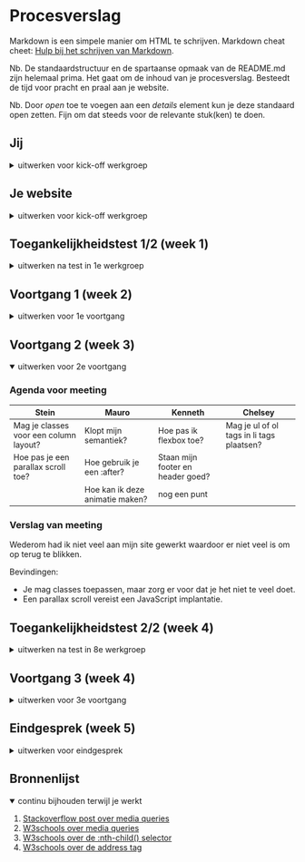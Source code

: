 # Procesverslag

Markdown is een simpele manier om HTML te schrijven.
Markdown cheat cheet: [Hulp bij het schrijven van Markdown](https://github.com/adam-p/markdown-here/wiki/Markdown-Cheatsheet).

Nb. De standaardstructuur en de spartaanse opmaak van de README.md zijn helemaal prima. Het gaat om de inhoud van je procesverslag. Besteedt de tijd voor pracht en praal aan je website.

Nb. Door _open_ toe te voegen aan een _details_ element kun je deze standaard open zetten. Fijn om dat steeds voor de relevante stuk(ken) te doen.

## Jij

<details>
  <summary>uitwerken voor kick-off werkgroep</summary>

### Auteur:

Stein Bergervoet

#### Je startniveau:

Zwart

#### Je focus:

Responsive

</details>

## Je website

<details>
  <summary>uitwerken voor kick-off werkgroep</summary>

### Je opdracht:

De website van het [Spoorwegmuseum](https://www.spoorwegmuseum.nl/)

#### Screenshot(s) van de eerste pagina (small screen):

De [homepagina](https://www.spoorwegmuseum.nl/)

  <img src="readme-img/Homepagina.png" width="375px" alt="omschrijving van de pagina">

#### Screenshot(s) van de tweede pagina (small screen):

De [bezoekersinformatie](https://www.spoorwegmuseum.nl/bezoek/bezoekersinformatie/) pagina

  <img src="readme-img/Bezoekersinformatie.png" width="375px" alt="omschrijving van de pagina">
</details>

## Toegankelijkheidstest 1/2 (week 1)

<details>
  <summary>uitwerken na test in 1e werkgroep</summary>

#### Screenreader

De website van het Spoorwegmuseum was niet heel toegankelijk voor screenreaders.

Bevindingen:

- Soms werden er voor de header gebruik gemaakt van divs in plaats van heading tags.
- De taal van de screenreader wordt gebaseerd op lang prop op html tag. Deze moet dus altijd goed staan.
- Het was niet mogelijk om de volledige slider te bekijken met een screenreader.

#### Muis en Toetsenbord

##### Toetsenbord

Mijn website is wel bruikbaar met een toetsenbord, maar heeft hier geen verbeteringen voor gemaakt. Denk hierbij aan bijvoorbeeld onzichtbare knoppen die gebruikt kunnen worden om delen van de content over te slaan.

Bevindingen:

- Moderne websites moeten hidden knoppen bevatten waarmee meerdere delen van de content overgeslagen kunnen worden.
- Alle knoppen moeten focus states hebben.
- Verborgen knoppen mogen niet berijkbaar kunnen zijn met het toetsenbord.

#### Motoriek (shocks, elastiekjes)

##### Shocks

Het gebruik van de muis werd met deze beperking direct een stuk lastiger. Ik moest meer druk uitoefenen op de muis om hem nog normaal te kunnen bedienen. Hierdoor raakte mijn arm eerder vermoeid. Ook klikte ik af en toe per ongeluk op de muis. Om de trackpad te gebruiken moest ik mijn hand klemmen met de tafel. Dit was ook erg onpraktisch.

Bevindingen:

- Knoppen moeten niet te klein gemaakt worden zodat ze goed klikbaar blijven.

#### Visueel (brillen, contrast, kleurenblind, dark/light).

##### 1 missend oog

Bij het ontbreken van het zicht in één oog viel mij direct op dat ik onbewust mijn laptop verder naar links naast me had neergezet. Dit om een makkelijkere hoek te creëren om naar het scherm te kijken. Ondanks dit merkte ik na enige tijd een lichte irritatie in mijn nek, omdat ik hem gebogen hield om beter naar het scherm te kunnen kijken.

##### Melanoom met staar

Met deze visuele beperking moest de webpagina ingezoomd worden om bruikbaar te blijven. Het viel me direct op dat de header dan sticky bleek en een groot deel van de website bedekte, waardoor hij minder bruikbaar was. Ook maakt mijn website veel gebruik van parallax scrolling. Hierdoor werd sommige content niet zichtbaar zodra er werd ingezoomd op de pagina. Zo werkte de slider bijvoorbeeld ook niet meer zodra er werd in ingezoomd.

Bevindingen:

- Een website moet ook op een ingezoomd formaat getest worden voordat hij opgeleverd kan worden.
- Te veel parallax scrolling gaat niet ten goede van de accessibility van een website.

##### Kleurenblind

Wanneer iemand last heeft van kleurenblindheid is het lastig om kleurverschillen te herkennen. Dit is vooral onhandig bij hover states.

Bevindingen:

- Hover effecten met kleur op een witte achtergrond werken wel goed.
- Inline links moeten een underline hebben om goed zichtbaar te zijn.

</details>

## Voortgang 1 (week 2)

<details>
  <summary>uitwerken voor 1e voortgang</summary>

### Agenda voor meeting

| Stein                                                | Mauro | Kenneth | Chelsey |
| ---------------------------------------------------- | ----- | ------- | ------- |
| Welke tag moet je gebruiken voor decoratieve images? | ?     | ?       | ?       |
| Welke tag moet je gebruiken voor icons?              |       |         |         |

### Verslag van meeting

Voorafgaand aan deze meeting had ik niet veel aan mijn website gewerkt, vandaar dat er ook niet zo veel was om op terug te blikken.

Bevindingen:

- Gebruik een lang attribute in engelse onderdelen in een Nederlandse site.
- Gebruik hiervoor een span om engelse stukken tekst binnen een paragraaf.
- Je moet de alt tag leeglagen voor decoratieve plaatjes.
- Of een before of after gebruiken.
- Article tag is er voor content die ook losstaand moet kunnen zijn.
- Heb gebruik van een div mag, maar alleen voor styling.

</details>

## Voortgang 2 (week 3)

<details open>
  <summary>uitwerken voor 2e voortgang</summary>

### Agenda voor meeting

| Stein                                  | Mauro                           | Kenneth                           | Chelsey                                   |
| -------------------------------------- | ------------------------------- | --------------------------------- | ----------------------------------------- |
| Mag je classes voor een column layout? | Klopt mijn semantiek?           | Hoe pas ik flexbox toe?           | Mag je ul of ol tags in li tags plaatsen? |
| Hoe pas je een parallax scroll toe?    | Hoe gebruik je een :after?      | Staan mijn footer en header goed? |                                           |
|                                        | Hoe kan ik deze animatie maken? | nog een punt                      |                                           |

### Verslag van meeting

Wederom had ik niet veel aan mijn site gewerkt waardoor er niet veel is om op terug te blikken.

Bevindingen:

- Je mag classes toepassen, maar zorg er voor dat je het niet te veel doet.
- Een parallax scroll vereist een JavaScript implantatie.

</details>

## Toegankelijkheidstest 2/2 (week 4)

<details>
  <summary>uitwerken na test in 8e werkgroep</summary>

### Bevindingen

#### Screenreader

Bevindingen:

- Al de links op mijn pagina hebben een duidelijke beschrijving waardoor ze goed door een screenreader gebruikt kunnen worden.
- Alle headings op mijn pagina maken gebruik van de reguliere heading tags, waardoor ze te navigeren zijn met een screenreader. Dit is verbeterd ten opzichte van de werkelijke versie van de website van het spoorwegmuseum aangezien hier vaak divs gebruikt werden voor de headings.

#### Muis en Toetsenbord

Bevindingen:

- Alle knoppen op beide van mijn pagina’s krijgen een outline zodra ze de focus hebben.
- Er zijn geen onzichtbare knoppen aanwezig op beide pagina’s waardoor de gebruiker niet kwijtraakt waar hun cursor zich momenteel bevindt.

</details>

## Voortgang 3 (week 4)

<details>
  <summary>uitwerken voor 3e voortgang</summary>

### Agenda voor meeting

| Stein                                  | Mauro                             | Kenneth | Chelsey |
| -------------------------------------- | --------------------------------- | ------- | ------- |
| Wat is het verschil tussen var en let? | Hoe moet ik de helften uitlijnen? | ?       | ?       |
|                                        | Responsive tekst in header        |         |         |
|                                        | Semantiek                         |         |         |

### Verslag van meeting

Wederom had ik voorgaand aan het gesprek niet aan mijn site gewerkt, waardoor er niet veel was om op terug te blikken.

Bevindingen:

- Het verschil tussen var en let heeft te maken met scoping van variabelen.

</details>

## Eindgesprek (week 5)

<details>
  <summary>uitwerken voor eindgesprek</summary>

### Je uitkomst - karakteristiek screenshots:

#### Homepagina

<img src="./readme-img/Homepagina-eindresultaat.png" width="375px" alt="uitomst opdracht 1">

#### Bezoekersinformatie

<img src="./readme-img/Bezoekersinformatie-eindresultaat.png" width="375px" alt="uitomst opdracht 1">

### Dit ging goed/Heb ik geleerd:

Ik vind dat mijn uitwerking van de website erg dicht bij de werkelijke site komt en daar ben ik best trots op. Het gene wat ik voornamelijk opnieuw heb geleerd is het schrijven van normale Css. Door mijn ervaring als professionele web developer heb ik de afgelopen tijd alleen gebruikt gemaakt van Sass. Ik vond het dus erg leuk en leerzaam om weer een keer gebruik te maken van normale Css. Het niet gebruiken van classes voor styling was ook een flinke uitdaging.

### Dit was lastig/Is niet gelukt:

Ik had graag meer tijd willen inversteren in de “flashy” onderdelen van de website. Denk hierbij aan bijvoorbeeld aan de parallax scroll effecten en de bewegende logo’s. Hier heb ik door tijdsdruk hier geen tijd aan kunnen besteden. Verder vond ik, zoals ik net al noemde, het lastig om weer normale Css te schrijven. Zo was ik vergeten hoe de syntax voor het aanspreken van elementen werkte en wist ik niet meer hoe ik normale media queries moest gebruiken. Verder vond ik het maken van de site niet al te lastig.

</details>

## Bronnenlijst

<details open>
  <summary>continu bijhouden terwijl je werkt</summary>

1. [Stackoverflow post over media queries](https://stackoverflow.com/questions/13550541/media-min-width-max-width)
2. [W3schools over media queries](https://www.w3schools.com/cssref/css3_pr_mediaquery.php)
3. [W3schools over de :nth-child() selector](https://www.w3schools.com/cssref/sel_nth-child.php)
4. [W3schools over de address tag](https://www.w3schools.com/tags/tag_address.asp)

</details>
